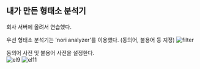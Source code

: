 ## 내가 만든 형태소 분석기
회사 서버에 올려서 연습했다.

우선 형태소 분석기는 'nori analyzer'를 이용했다. (동의어, 불용어 등 지정)
![filter](https://user-images.githubusercontent.com/53853730/65580990-a9104080-dfb5-11e9-93b5-fd27bccadc42.JPG)

동의어 사전 및 불용어 사전을 설정한다.<br>
![el9](https://user-images.githubusercontent.com/53853730/65581374-4d928280-dfb6-11e9-8b72-7647119a5c43.JPG)
![el11](https://user-images.githubusercontent.com/53853730/65580987-a877aa00-dfb5-11e9-95a4-4e7e723b9b43.JPG)



